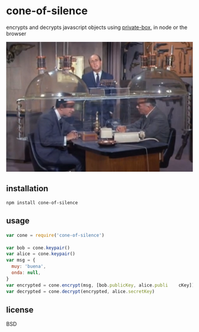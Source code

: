 # cone-of-silence

encrypts and decrypts javascript objects using [private-box](https://github.com/auditdrivencrypto/private-box), in node or the browser

![](cone.png)

## installation

    npm install cone-of-silence

## usage

```javascript
var cone = require('cone-of-silence')

var bob = cone.keypair()
var alice = cone.keypair()
var msg = {
  muy: 'buena',
  onda: null,
}
var encrypted = cone.encrypt(msg, [bob.publicKey, alice.publi    cKey])
var decrypted = cone.decrypt(encrypted, alice.secretKey)
```

## license
BSD
